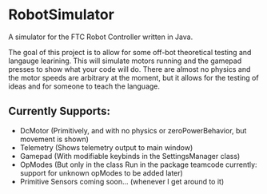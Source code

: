# RobotSimulator
A simulator for the FTC Robot Controller written in Java.

The goal of this project is to allow for some off-bot theoretical testing and langauge learining. This will simulate motors running and the gamepad presses to show what your code will do. There are almost no physics and the motor speeds are arbitrary at the moment, but it allows for the testing of ideas and for someone to teach the language. 

## Currently Supports:
 * DcMotor (Primitively, and with no physics or zeroPowerBehavior, but movement is shown)
 * Telemetry (Shows telemetry output to main window)
 * Gamepad (With modifiable keybinds in the SettingsManager class)
 * OpModes (But only in the class Run in the package teamcode currently: support for unknown opModes to be added later)
 * Primitive Sensors coming soon... (whenever I get around to it)
